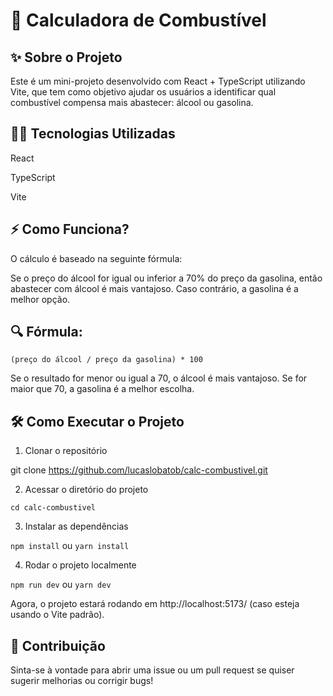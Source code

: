 # 🚗 Calculadora de Combustível

## ✨ Sobre o Projeto

Este é um mini-projeto desenvolvido com React + TypeScript utilizando Vite, que tem como objetivo ajudar os usuários a identificar qual combustível compensa mais abastecer: álcool ou gasolina.

## 👨‍💻 Tecnologias Utilizadas

React

TypeScript

Vite


## ⚡ Como Funciona?

O cálculo é baseado na seguinte fórmula:

Se o preço do álcool for igual ou inferior a 70% do preço da gasolina, então abastecer com álcool é mais vantajoso. Caso contrário, a gasolina é a melhor opção.

## 🔍 Fórmula:

```(preço do álcool / preço da gasolina) * 100```

Se o resultado for menor ou igual a 70, o álcool é mais vantajoso.
Se for maior que 70, a gasolina é a melhor escolha.

## 🛠️ Como Executar o Projeto

1. Clonar o repositório

git clone https://github.com/lucaslobatob/calc-combustivel.git

2. Acessar o diretório do projeto

```cd calc-combustivel```

3. Instalar as dependências

```npm install```
ou
```yarn install```

4. Rodar o projeto localmente

```npm run dev```
ou
```yarn dev```

Agora, o projeto estará rodando em http://localhost:5173/ (caso esteja usando o Vite padrão).

## 🌟 Contribuição

Sinta-se à vontade para abrir uma issue ou um pull request se quiser sugerir melhorias ou corrigir bugs!
